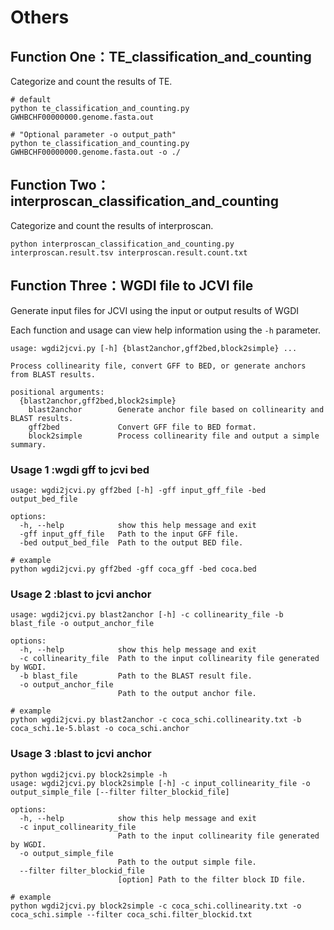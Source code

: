 # Others

## Function One：TE_classification_and_counting

Categorize and count the results of TE.

```
# default
python te_classification_and_counting.py GWHBCHF00000000.genome.fasta.out

# "Optional parameter -o output_path"
python te_classification_and_counting.py GWHBCHF00000000.genome.fasta.out -o ./
```

## Function Two：interproscan_classification_and_counting

Categorize and count the results of interproscan.

```
python interproscan_classification_and_counting.py interproscan.result.tsv interproscan.result.count.txt
```

## Function Three：WGDI file to JCVI file

Generate input files for JCVI using the input or output results of WGDI

Each function and usage can view help information using the `-h` parameter.

```
usage: wgdi2jcvi.py [-h] {blast2anchor,gff2bed,block2simple} ...

Process collinearity file, convert GFF to BED, or generate anchors from BLAST results.

positional arguments:
  {blast2anchor,gff2bed,block2simple}
    blast2anchor        Generate anchor file based on collinearity and BLAST results.
    gff2bed             Convert GFF file to BED format.
    block2simple        Process collinearity file and output a simple summary.
```

### Usage 1 :wgdi gff to jcvi bed
```                           
usage: wgdi2jcvi.py gff2bed [-h] -gff input_gff_file -bed output_bed_file

options:
  -h, --help            show this help message and exit
  -gff input_gff_file   Path to the input GFF file.
  -bed output_bed_file  Path to the output BED file.
```
```
# example
python wgdi2jcvi.py gff2bed -gff coca_gff -bed coca.bed
```

### Usage 2 :blast to jcvi anchor
```
usage: wgdi2jcvi.py blast2anchor [-h] -c collinearity_file -b blast_file -o output_anchor_file

options:
  -h, --help            show this help message and exit
  -c collinearity_file  Path to the input collinearity file generated by WGDI.
  -b blast_file         Path to the BLAST result file.
  -o output_anchor_file
                        Path to the output anchor file.
```
```
# example
python wgdi2jcvi.py blast2anchor -c coca_schi.collinearity.txt -b coca_schi.1e-5.blast -o coca_schi.anchor   
```
### Usage 3 :blast to jcvi anchor
```
python wgdi2jcvi.py block2simple -h
usage: wgdi2jcvi.py block2simple [-h] -c input_collinearity_file -o output_simple_file [--filter filter_blockid_file]

options:
  -h, --help            show this help message and exit
  -c input_collinearity_file
                        Path to the input collinearity file generated by WGDI.
  -o output_simple_file
                        Path to the output simple file.
  --filter filter_blockid_file
                        [option] Path to the filter block ID file.
```
```
# example
python wgdi2jcvi.py block2simple -c coca_schi.collinearity.txt -o coca_schi.simple --filter coca_schi.filter_blockid.txt

```


